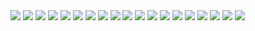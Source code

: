<img src="https://github.com/prasadunique/prasadunique.github.io/blob/master/image/1.JPG">
<img src="https://github.com/prasadunique/prasadunique.github.io/blob/master/image/3.jpg">
<img src="https://github.com/prasadunique/prasadunique.github.io/blob/master/image/4.jpg">
<img src="https://github.com/prasadunique/prasadunique.github.io/blob/master/image/7.jpg">
<img src="https://github.com/prasadunique/prasadunique.github.io/blob/master/image/8.jpg">
<img src="https://github.com/prasadunique/prasadunique.github.io/blob/master/image/55.jpg">
<img src="https://github.com/prasadunique/prasadunique.github.io/blob/master/image/intellectual.jpg">
<img src="https://github.com/prasadunique/prasadunique.github.io/blob/master/image/creativity.jpg">
<img src="https://github.com/prasadunique/prasadunique.github.io/blob/master/image/students-cap.jpg">
<img src="https://github.com/prasadunique/prasadunique.github.io/blob/master/image/img6.jpg">
<img src="https://github.com/prasadunique/prasadunique.github.io/blob/master/image/img5.JPG">
<img src="https://github.com/prasadunique/prasadunique.github.io/blob/master/image/img4.jpg">
<img src="https://github.com/prasadunique/prasadunique.github.io/blob/master/image/img3.jpg">
<img src="https://github.com/prasadunique/prasadunique.github.io/blob/master/image/img2.JPG">
<img src="https://github.com/prasadunique/prasadunique.github.io/blob/master/image/img1.JPG">
<img src="https://github.com/prasadunique/prasadunique.github.io/blob/master/image/header background.jpg">
<img src="https://github.com/prasadunique/prasadunique.github.io/blob/master/image/gmail_logo.jpg">
<img src="https://github.com/prasadunique/prasadunique.github.io/blob/master/image/facebook.png.jpg">
<img src="https://github.com/prasadunique/prasadunique.github.io/blob/master/image/Whatsapp-logo-vector.png">
